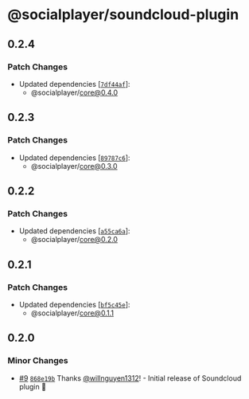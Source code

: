 # @socialplayer/soundcloud-plugin

## 0.2.4

### Patch Changes

- Updated dependencies
  [[`7df44af`](https://github.com/willnguyen1312/socialplayer/commit/7df44af677bc8f9c871bbdbaa0a285dd23628b37)]:
  - @socialplayer/core@0.4.0

## 0.2.3

### Patch Changes

- Updated dependencies
  [[`89787c6`](https://github.com/willnguyen1312/socialplayer/commit/89787c62956035c9f6a826cba6aaeb438ff5113b)]:
  - @socialplayer/core@0.3.0

## 0.2.2

### Patch Changes

- Updated dependencies
  [[`a55ca6a`](https://github.com/willnguyen1312/socialplayer/commit/a55ca6a346424299ae2e361f2d8106cfa763cc51)]:
  - @socialplayer/core@0.2.0

## 0.2.1

### Patch Changes

- Updated dependencies
  [[`bf5c45e`](https://github.com/willnguyen1312/socialplayer/commit/bf5c45e9c59fd4196a86ad08601dc1f14febcc7c)]:
  - @socialplayer/core@0.1.1

## 0.2.0

### Minor Changes

- [#9](https://github.com/willnguyen1312/socialplayer/pull/9)
  [`868e19b`](https://github.com/willnguyen1312/socialplayer/commit/868e19b3a45afe75c88300088d99320e01698d34) Thanks
  [@willnguyen1312](https://github.com/willnguyen1312)! - Initial release of Soundcloud plugin 🚀
